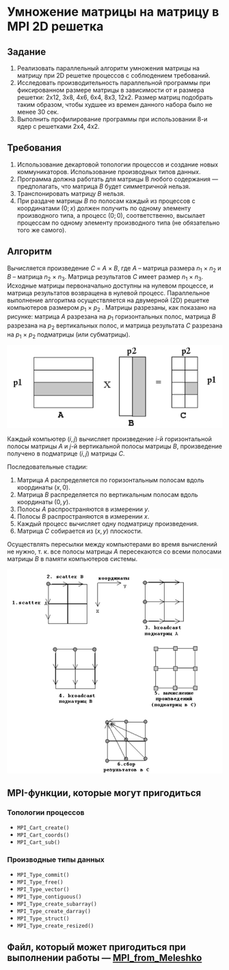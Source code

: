 # Умножение матрицы на матрицу в MPI 2D решетка

## Задание

1. Реализовать параллельный алгоритм умножения матрицы на матрицу при 2D решетке процессов с соблюдением требований.
2. Исследовать производительность параллельной программы при фиксированном размере матрицы в зависимости от и размера решетки: 2x12, 3x8, 4x6, 6x4, 8x3, 12x2. Размер матриц подобрать таким образом, чтобы худшее из времен данного набора было не менее 30 сек.
3. Выполнить профилирование программы при использовании 8-и ядер с решетками 2x4, 4x2.

## Требования

1. Использование декартовой топологии процессов и создание новых коммуникаторов. Использование производных типов данных.
2. Программа должна работать для матрицы B любого содержания — предполагать, что матрица $B$ будет симметричной нельзя.
3. Транспонировать матрицу $B$ нельзя.
4. При раздаче матрицы $B$ по полосам каждый из процессов с координатами $(0; x)$ должен получить по одному элементу производного типа, а процесс $(0;0)$, соответственно, высылает процессам по одному элементу производного типа (не обязательно того же самого).

## Алгоритм

Вычисляется произведение $С$ = $А$ × $В$, где $А$ – матрица размера $n_1$ × $n_2$ и $В$ – матрица $n_2$ × $n_3$. Матрица результатов $С$ имеет размер $n_1$ × $n_3$. Исходные матрицы первоначально доступны на нулевом процессе, и матрица результатов возвращена в нулевой процесс. Параллельное выполнение алгоритма осуществляется на двумерной (2D) решетке компьютеров размером $p_1$ × $p_2$ . Матрицы разрезаны, как показано на рисунке: матрица $А$ разрезана на $p_1$ горизонтальных полос, матрица $В$ разрезана на $p_2$ вертикальных полос, и матрица результата $C$ разрезана на $p_1$ × $p_2$ подматрицы (или субматрицы).

![image](image_1.jpg)

Каждый компьютер $(i, j)$ вычисляет произведение $i$-й горизонтальной полосы матрицы $A$ и $j$-й вертикальной полосы матрицы $B$, произведение получено в подматрице $(i, j)$ матрицы $C$.

Последовательные стадии:

1. Матрица $А$ распределяется по горизонтальным полосам вдоль координаты $(x, 0)$.
2. Матрица $B$ распределяется по вертикальным полосам вдоль координаты $(0, y)$.
3. Полосы $А$ распространяются в измерении $y$.
4. Полосы $B$ распространяются в измерении $х$.
5. Каждый процесс вычисляет одну подматрицу произведения.
6. Матрица $C$ собирается из $(x, y)$ плоскости.

Осуществлять пересылки между компьютерами во время вычислений не нужно, т. к. все полосы матрицы $А$ пересекаются со всеми полосами матрицы $B$ в памяти компьютеров системы.

![image](image_2.jpg)

## MPI-функции, которые могут пригодиться

### Топологии процессов
- `MPI_Cart_create()`
- `MPI_Cart_coords()`
- `MPI_Cart_sub()`

### Производные типы данных
- `MPI_Type_commit()`
- `MPI_Type_free()`
- `MPI_Type_vector()`
- `MPI_Type_contiguous()`
- `MPI_Type_create_subarray()`
- `MPI_Type_create_darray()`
- `MPI_Type_struct()`
- `MPI_Type_create_resized()`

## Файл, который может пригодиться при выполнении работы — [MPI_from_Meleshko](MPI_from_Meleshko.pdf)
